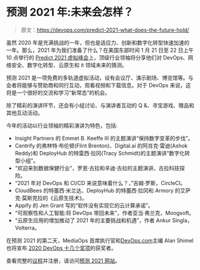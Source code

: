 # 预测 2021 年:未来会怎样？

> 原文：<https://devops.com/predict-2021-what-does-the-future-hold/>

虽然 2020 年是充满挑战的一年，但也是适应力、创新和数字化转型快速加速的一年。那么，2021 年为我们准备了什么？在美国东部时间 1 月 21 日至 22 日上午 10 点举行的 [Predict 2021 虚拟峰会](https://www.mediaopsevents.com/predict2021/home)上，顶级行业领袖将分享他们对 DevOps、网络安全、数字化转型、云原生和 it 领域未来的猜测。

预测 2021 是一项免费的多轨道虚拟活动，设有会议厅、演示剧场、博览馆等。与会者将能够与赞助商和同行互动，观看视频和下载信息。对于 DevOps 来说，这将是一个很好的交流和学习“新常态”的机会。

除了精彩的演讲环节，还会有小组讨论、与演讲者互动的 Q &、寻宝游戏、赠品和其他互动活动。

今年的活动以行业领袖的精彩演讲为特色，包括:

*   Insight Partners 的 Emmet B. Keeffe III 的主题演讲“保持数字变革的步伐”。
*   Centrify 的弗林特·布伦顿(Flint Brenton)、Digital.ai 的阿肖克·雷迪(Ashok Reddy)和 DeployHub 的特雷西·拉冈(Tracy Schmidt)的主题演讲“数字化转型小组”。
*   “欢迎来到数据保健行业”，罗恩·古拉和辛迪·古拉的主题演讲，古拉科技探险。
*   “2021 年对 DevOps 和 CI/CD 来说意味着什么？，”吉姆·罗斯，CircleCI。
*   CloudBees 的特蕾西·米兰达、DeployHub 的特蕾西·拉冈和 Armory 的艾萨克·莫斯克拉的《云原生技术》。
*   Appify 的 Jen Grant 写的“软件没有实现它的云计算承诺”。
*   “可观察性和人工智能:将 DevOps 带回未来”，作者亚当·弗兰克，Moogsoft。
*   “云原生应用的增加推动了 2021 年的主要挑战和机遇”，作者 Ankur Singla，Volterra。

在预测 2021 的第二天，MediaOps 首席执行官和[DevOps.com](https://devops.com)主编 Alan Shimel 也将宣布 [2020 DevOps 十几个奖项](https://devopsdozen.com/)的获奖者。

查看完整的[议程](https://www.mediaopsevents.com/predict2021/897516)并注册，请访问[预测 2021 网站](https://www.mediaopsevents.com/predict2021/home)。